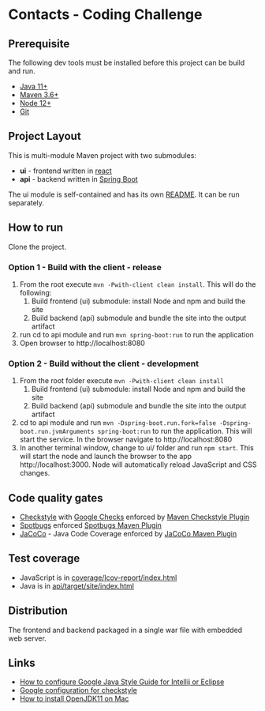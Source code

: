 # Contacts -  Coding Challenge #

## Prerequisite ##
The following dev tools must be installed before this project can be build and run.

* [Java 11+](https://jdk.java.net/java-se-ri/11)
* [Maven 3.6+](https://maven.apache.org/download.cgi)
* [Node 12+](https://nodejs.org/en/download/)
* [Git](https://git-scm.com/downloads)

## Project Layout ##
This is multi-module Maven project with two submodules:
* **ui**  - frontend written in [react](https://reactjs.org/)
* **api** - backend written in [Spring Boot](https://spring.io/projects/spring-boot)

The ui module is self-contained and has its own [README](ui/README.md). It can be run separately.

## How to run ##
Clone the project.

### Option 1 - Build with the client - release ###
1. From the root execute `mvn -Pwith-client clean install`. This will do the following:
   1. Build frontend (ui) submodule: install Node and npm and build the site
   2. Build backend (api) submodule and bundle the site into the output artifact
2. run cd to api module and run `mvn spring-boot:run` to run the application
3. Open browser to http://localhost:8080

### Option 2 - Build without the client - development ###
1. From the root folder execute `mvn -Pwith-client clean install`
   1. Build frontend (ui) submodule: install Node and npm and build the site
   2. Build backend (api) submodule and bundle the site into the output artifact
2. cd to api module and run 
`mvn -Dspring-boot.run.fork=false -Dspring-boot.run.jvmArguments spring-boot:run` to run the application. This will start 
the service. In the browser navigate to http://localhost:8080
3. In another terminal window, change to ui/ folder and run `npm start`. This 
will start the node and launch the browser to the app http://localhost:3000. Node will automatically
reload JavaScript and CSS changes.

## Code quality gates ##
* [Checkstyle](https://checkstyle.sourceforge.io/) with [Google Checks](https://github.com/checkstyle/checkstyle/blob/master/src/main/resources/google_checks.xml)
 enforced by [Maven Checkstyle Plugin](https://maven.apache.org/plugins/maven-checkstyle-plugin/)
* [Spotbugs](https://spotbugs.github.io/) enforced [Spotbugs Maven Plugin](https://spotbugs.github.io/spotbugs-maven-plugin/)
* [JaCoCo](https://www.eclemma.org/jacoco/) - Java Code Coverage enforced by [JaCoCo Maven Plugin](https://www.eclemma.org/jacoco/trunk/doc/maven.html)

## Test coverage ##
* JavaScript is in [coverage/lcov-report/index.html](file://coverage/lcov-report/index.html)
* Java is in [api/target/site/index.html](file://api/target/site/jacoco-aggregate/index.html)
## Distribution ##
The frontend and backend packaged in a single war file with embedded web server.

## Links ##
* [How to configure Google Java Style Guide for Intellij or Eclipse](https://github.com/HPI-Information-Systems/Metanome/wiki/Installing-the-google-styleguide-settings-in-intellij-and-eclipse)
* [Google configuration for checkstyle](https://github.com/checkstyle/checkstyle/blob/master/src/main/resources/google_checks.xml)
* [How to install OpenJDK11 on Mac](https://installvirtual.com/install-openjdk-11-mac-using-brew/)
